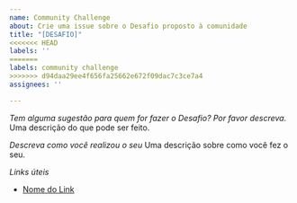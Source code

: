 ```yaml
---
name: Community Challenge
about: Crie uma issue sobre o Desafio proposto à comunidade
title: "[DESAFIO]"
<<<<<<< HEAD
labels: ''
=======
labels: community challenge
>>>>>>> d94daa29ee4f656fa25662e672f09dac7c3ce7a4
assignees: ''

---
```


*Tem alguma sugestão para quem for fazer o Desafio? Por favor descreva.*
Uma descrição do que pode ser feito. 

*Descreva como você realizou o seu*
Uma descrição sobre como você fez o seu.

*Links úteis*
- [Nome do Link](URL)
